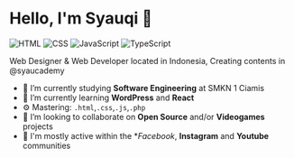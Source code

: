 # Hello, I'm Syauqi 👋

![HTML](https://img.shields.io/badge/HTML-Expert-orange)
![CSS](https://img.shields.io/badge/CSS-Expert-blue)
![JavaScript](https://img.shields.io/badge/JavaScript-Expert-yellow)
![TypeScript](https://img.shields.io/badge/TypeScript-Intermediate-lightgrey)

Web Designer & Web Developer located in Indonesia, Creating contents in @syaucademy

- 🔭 I’m currently studying **Software Engineering** at SMKN 1 Ciamis
- 🌱 I’m currently learning **WordPress** and **React**
- ⚙️ Mastering: `.html`,`.css`,`.js`,`.php`
- 👯 I’m looking to collaborate on **Open Source** and/or **Videogames** projects
- 💬 I'm mostly active within the **Facebook*, **Instagram** and **Youtube** communities

